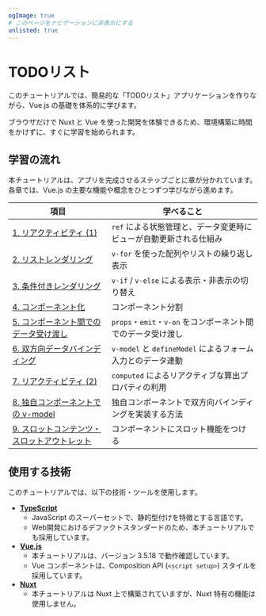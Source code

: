 ```yaml
---
ogImage: true
# このページをナビゲーションに非表示にする
unlisted: true
---
```


# TODOリスト

このチュートリアルでは、簡易的な「TODOリスト」アプリケーションを作りながら、Vue.js の基礎を体系的に学びます。

ブラウザだけで Nuxt と Vue を使った開発を体験できるため、環境構築に時間をかけずに、すぐに学習を始められます。

## 学習の流れ

本チュートリアルは、アプリを完成させるステップごとに章が分かれています。
各章では、Vue.js の主要な機能や概念をひとつずつ学びながら進めます。

| 項目                                                                          | 学べること                                                         |
| ----------------------------------------------------------------------------- | ------------------------------------------------------------------ |
| [1. リアクティビティ (1)](/workspace/todo-list/reactivity-1/)                 | `ref` による状態管理と、データ変更時にビューが自動更新される仕組み |
| [2. リストレンダリング](/workspace/todo-list/list-rendering/)                 | `v-for` を使った配列やリストの繰り返し表示                         |
| [3. 条件付きレンダリング](/workspace/todo-list/conditional/)                  | `v-if` / `v-else` による表示・非表示の切り替え                     |
| [4. コンポーネント化](/workspace/todo-list/componentization-1/)               | コンポーネント分割   |
| [5. コンポーネント間でのデータ受け渡し](/workspace/todo-list/componentization-2/)               | `props`・`emit`・`v-on` をコンポーネント間でのデータ受け渡し |
| [6. 双方向データバインディング](/workspace/todo-list/v-model/)                | `v-model` と `defineModel` によるフォーム入力とのデータ連動        |
| [7. リアクティビティ (2)](/workspace/todo-list/reactivity-2/)                 | `computed` によるリアクティブな算出プロパティの利用                |
| [8. 独自コンポーネントでの v-model](/workspace/todo-list/componentization-2/) | 独自コンポーネントで双方向バインディングを実装する方法             |
| [9. スロットコンテンツ・スロットアウトレット](/workspace/todo-list/v-slot/)   | コンポーネントにスロット機能をつける                               |

## 使用する技術

このチュートリアルでは、以下の技術・ツールを使用します。

- [**TypeScript**](https://www.typescriptlang.org/)
  - JavaScript のスーパーセットで、静的型付けを特徴とする言語です。
  - Web開発におけるデファクトスタンダードのため、本チュートリアルでも採用しています。
- [**Vue.js**](https://ja.vuejs.org/)
  - 本チュートリアルは、バージョン 3.5.18 で動作確認しています。
  - Vue コンポーネントは、Composition API (`<script setup>`) スタイルを採用しています。
- [**Nuxt**](https://nuxt.com/)
  - 本チュートリアルは Nuxt 上で構築されていますが、Nuxt 特有の機能は使用しません。
